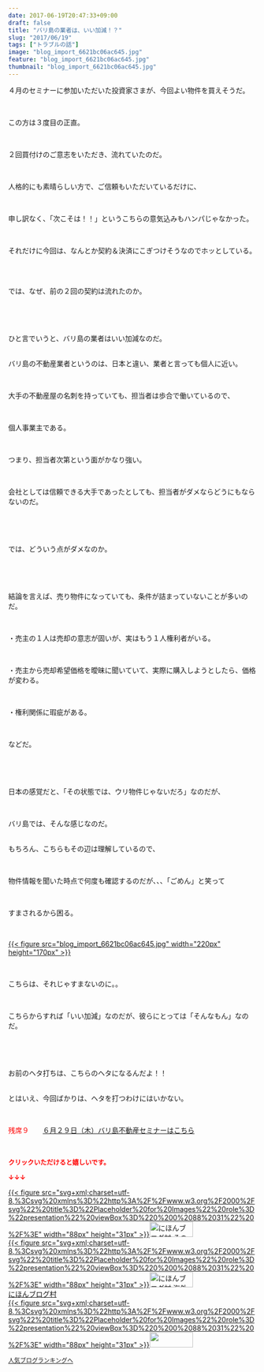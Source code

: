 ```yaml
---
date: 2017-06-19T20:47:33+09:00
draft: false
title: "バリ島の業者は、いい加減！？"
slug: "2017/06/19"
tags: ["トラブルの話"]
image: "blog_import_6621bc06ac645.jpg"
feature: "blog_import_6621bc06ac645.jpg"
thumbnail: "blog_import_6621bc06ac645.jpg"
---
```

<p>４月のセミナーに参加いただいた投資家さまが、今回よい物件を買えそうだ。</p><p> </p><p>この方は３度目の正直。</p><p> </p><p>２回買付けのご意志をいただき、流れていたのだ。</p><p> </p><p>人格的にも素晴らしい方で、ご信頼もいただいているだけに、</p><p> </p><p>申し訳なく、「次こそは！！」というこちらの意気込みもハンパじゃなかった。</p><p> </p><p>それだけに今回は、なんとか契約＆決済にこぎつけそうなのでホッとしている。</p><p> </p><p><br/>では、なぜ、前の２回の契約は流れたのか。</p><p> </p><p> </p><p>ひと言でいうと、バリ島の業者はいい加減なのだ。</p><p><br/>バリ島の不動産業者というのは、日本と違い、業者と言っても個人に近い。</p><p> </p><p>大手の不動産屋の名刺を持っていても、担当者は歩合で働いているので、</p><p> </p><p>個人事業主である。</p><p> </p><p>つまり、担当者次第という面がかなり強い。</p><p> </p><p>会社としては信頼できる大手であったとしても、担当者がダメならどうにもならないのだ。</p><p> </p><p> </p><p>では、どういう点がダメなのか。</p><p> </p><p> </p><p>結論を言えば、売り物件になっていても、条件が詰まっていないことが多いのだ。</p><p> </p><p>・売主の１人は売却の意志が固いが、実はもう１人権利者がいる。</p><p> </p><p>・売主から売却希望価格を曖昧に聞いていて、実際に購入しようとしたら、価格が変わる。</p><p> </p><p>・権利関係に瑕疵がある。</p><p> </p><p>などだ。</p><p> </p><p> </p><p>日本の感覚だと、「その状態では、ウリ物件じゃないだろ」なのだが、</p><p> </p><p>バリ島では、そんな感じなのだ。</p><p><br/>もちろん、こちらもその辺は理解しているので、</p><p> </p><p>物件情報を聞いた時点で何度も確認するのだが、、、「ごめん」と笑って</p><p> </p><p>すまされるから困る。</p><p> </p><p><a href="blog_import_6621bc06ac645.jpg">{{< figure src="blog_import_6621bc06ac645.jpg" width="220px" height="170px" >}}</a></p><p> </p><p>こちらは、それじゃすまないのに。。</p><p> </p><p>こちらからすれば「いい加減」なのだが、彼らにとっては「そんなもん」なのだ。</p><p> </p><p> </p><p>お前のヘタ打ちは、こちらのヘタになるんだよ！！</p><p><br/>とはいえ、今回ばかりは、ヘタを打つわけにはいかない。</p><p> </p><p><span style="color: rgb(255, 0, 0);">残席９</span>　　<a href="http://ameblo.jp/baliclub/entry-12281115043.html" target="_blank">６月２９日（木）バリ島不動産セミナーはこちら</a></p><p> </p><p><font color="#ff0000" size="2"><strong>クリックいただけると嬉しいです。</strong></font></p><p><font color="#ff0000" size="2"><strong>↓↓↓</strong></font></p><p><a href="ranking.html?p_cid=01260127" id="&amp;blogmura_banner" target="_blank">{{< figure src="svg+xml;charset=utf-8,%3Csvg%20xmlns%3D%22http%3A%2F%2Fwww.w3.org%2F2000%2Fsvg%22%20title%3D%22Placeholder%20for%20Images%22%20role%3D%22presentation%22%20viewBox%3D%220%200%2088%2031%22%20%2F%3E" width="88px" height="31px" >}}<noscript><img alt="にほんブログ村 その他生活ブログ 不動産投資へ" border="0" height="31" src="//life.blogmura.com/hudousantoushi/img/hudousantoushi88_31.gif" width="88"></noscript></a><br/><a href="ranking.html?p_cid=01260127" target="_blank">{{< figure src="svg+xml;charset=utf-8,%3Csvg%20xmlns%3D%22http%3A%2F%2Fwww.w3.org%2F2000%2Fsvg%22%20title%3D%22Placeholder%20for%20Images%22%20role%3D%22presentation%22%20viewBox%3D%220%200%2088%2031%22%20%2F%3E" width="88px" height="31px" >}}<noscript><img alt="にほんブログ村 海外生活ブログ バリ島情報へ" border="0" height="31" src="https://img-proxy.blog-video.jp/images?url=http%3A%2F%2Foverseas.blogmura.com%2Fbali%2Fimg%2Fbali88_31.gif" width="88"></noscript></a><br/><a href="ranking.html?p_cid=01260127" target="_blank">にほんブログ村</a><br/><a href="link.php?1804582" title="人気ブログランキングへ">{{< figure src="svg+xml;charset=utf-8,%3Csvg%20xmlns%3D%22http%3A%2F%2Fwww.w3.org%2F2000%2Fsvg%22%20title%3D%22Placeholder%20for%20Images%22%20role%3D%22presentation%22%20viewBox%3D%220%200%2088%2031%22%20%2F%3E" width="88px" height="31px" >}}<noscript><img border="0" height="31" src="https://blog.with2.net/img/banner/banner_22.gif" width="88"></noscript></a></p><p><a href="link.php?1804582" style="font-size: 12px;">人気ブログランキングへ</a></p>


